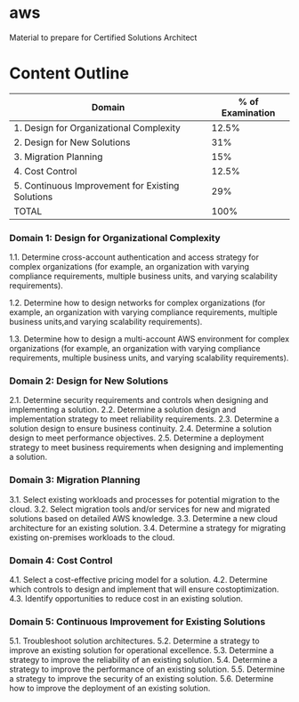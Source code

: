 # aws
Material to prepare for Certified Solutions Architect 

# Content Outline

| Domain | % of Examination |
| ------ | ------ |
|1. Design for Organizational Complexity|12.5%|
|2. Design for New Solutions|31%|
|3. Migration Planning|15%|
|4. Cost Control|12.5%|
|5. Continuous Improvement for Existing Solutions|29%|
|TOTAL|100%|

### Domain 1: Design for Organizational Complexity
1.1. Determine cross-account authentication and access strategy for complex organizations (for example, an organization with varying compliance requirements, multiple business units, and varying scalability requirements).

1.2. Determine how to design networks for complex organizations (for example, an organization with varying compliance requirements, multiple business units,and varying scalability requirements).

1.3. Determine how to design a multi-account AWS environment for complex organizations (for example, an organization with varying compliance requirements, multiple business units, and varying scalability requirements).

### Domain 2: Design for New Solutions 
2.1. Determine security requirements and controls when designing and implementing a solution.
2.2. Determine a solution design and implementation strategy to meet reliability requirements.
2.3. Determine a solution design to ensure business continuity.
2.4. Determine a solution design to meet performance objectives.
2.5. Determine a deployment strategy to meet business requirements when designing and implementing a solution.

### Domain 3: Migration Planning 
3.1. Select existing workloads and processes for potential migration to the cloud.
3.2. Select migration tools and/or services for new and migrated solutions based on detailed AWS knowledge.
3.3. Determine a new cloud architecture for an existing solution.
3.4. Determine a strategy for migrating existing on-premises workloads to the cloud.

### Domain 4: Cost Control
4.1. Select a cost-effective pricing model for a solution.
4.2. Determine which controls to design and implement that will ensure costoptimization.
4.3. Identify opportunities to reduce cost in an existing solution.

### Domain 5: Continuous Improvement for Existing Solutions 
5.1. Troubleshoot solution architectures.
5.2. Determine a strategy to improve an existing solution for operational excellence.
5.3. Determine a strategy to improve the reliability of an existing solution.
5.4. Determine a strategy to improve the performance of an existing solution.
5.5. Determine a strategy to improve the security of an existing solution.
5.6. Determine how to improve the deployment of an existing solution.
